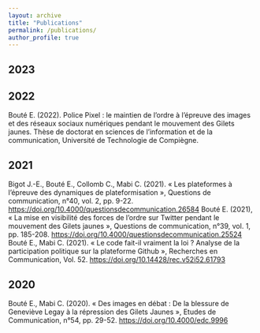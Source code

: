 ```yaml
---
layout: archive
title: "Publications"
permalink: /publications/
author_profile: true
---
```


<!--{% if site.author.googlescholar %}
  <div class="wordwrap">You can also find my articles on <a href="{{site.author.googlescholar}}">my Google Scholar profile</a>.</div>
{% endif %}

{% include base_path %}

{% for post in site.publications reversed %}
  {% include archive-single.html %}
{% endfor %}-->

## 2023

## 2022
Bouté E. (2022).  Police Pixel : le maintien de l’ordre à l’épreuve des images et des réseaux sociaux numériques pendant le mouvement des Gilets jaunes. Thèse de doctorat en sciences de l’information et de la communication, Université de Technologie de Compiègne.

## 2021
Bigot J.-E., Bouté E., Collomb C., Mabi C. (2021). « Les plateformes à l’épreuve des dynamiques de plateformisation », Questions de communication, n°40, vol. 2, pp. 9-22. <https://doi.org/10.4000/questionsdecommunication.26584>
Bouté E. (2021), « La mise en visibilité des forces de l’ordre sur Twitter pendant le mouvement des Gilets jaunes », Questions de communication, n°39, vol. 1, pp. 185-208. <https://doi.org/10.4000/questionsdecommunication.25524>
Bouté E., Mabi C. (2021). « Le code fait-il vraiment la loi ? Analyse de la participation politique sur la plateforme Github », Recherches en Communication, Vol. 52. <https://doi.org/10.14428/rec.v52i52.61793>

## 2020
Bouté E., Mabi C. (2020). « Des images en débat : De la blessure de Geneviève Legay à la répression des Gilets Jaunes », Etudes de Communication, n°54, pp. 29-52. <https://doi.org/10.4000/edc.9996>
